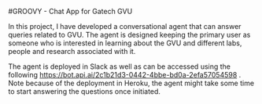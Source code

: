 #GROOVY - Chat App for Gatech GVU

In this project, I have developed a conversational agent that can answer queries related to GVU. The agent is designed
keeping the primary user as someone who is interested in learning about the GVU and different
labs, people and research associated with it.

The agent is deployed in Slack as well as can be accessed using the following https://bot.api.ai/2c1b21d3-0442-4bbe-bd0a-2efa57054598 . Note because of the deployment in Heroku, the agent might take some time to start answering the questions once initiated. 

